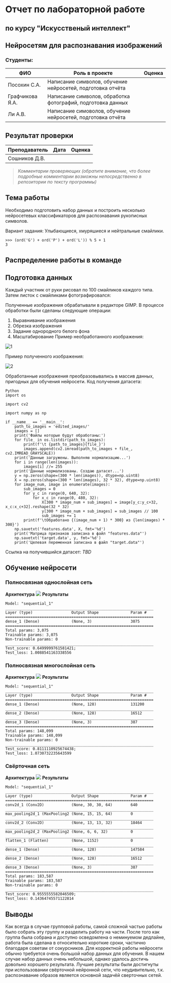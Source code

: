 # Отчет по лабораторной работе 
## по курсу "Искусственый интеллект"

## Нейросетям для распознавания изображений


### Студенты: 

| ФИО       | Роль в проекте                     | Оценка       |
|-----------|------------------------------------|--------------|
|Посохин С.А.|Написание символов, обучение нейросетей, подготовка отчёта|              |
|Графчикова Я.А.|Написание символов, обработка фотографий, подготовка данных|              |
|Ли А.В.|Написание симоволов, обучение нейросетей, подготовка отчёта|              |

## Результат проверки

| Преподаватель     | Дата         |  Оценка       |
|-------------------|--------------|---------------|
| Сошников Д.В. |              |               |

> *Комментарии проверяющих (обратите внимание, что более подробные комментарии возможны непосредственно в репозитории по тексту программы)*

## Тема работы

Необходимо подготовить набор данных и построить несколько нейросетевых классификаторов для распознавания рукописных символов.

Вариант задания:
Улыбающиеся, хмуряшиеся и нейтральные смайлики.
```
>>> (ord('G') + ord('P') + ord('L')) % 5 + 1
3
```

## Распределение работы в команде


## Подготовка данных

Каждый участник от руки рисовал по 100 смайликов каждого типа. Затем листок с смайликами фотографировался:


Полученные изображения обрабатывали в редакторе GIMP. В процессе обработки были сделаны следующие операции:
1. Выравнивание изображения
2. Обрезка изображения
3. Задание однородного белого фона
4. Масштабирование
Пример необработанного изображения:

![1](original_images/1.png)

Пример полученного изображения:

![2](edited_images/1.jpg)

Обработанные изображения преобразовывались в массив данных, пригодных для обучения нейросети. Код получения датасета:

```
Python
import os

import cv2

import numpy as np

if __name__ == '__main__':
    path_to_images = 'edited_images/'
    images = []
    print('Файлы которые будут обработаны:')
    for file_ in os.listdir(path_to_images):
        print(f'\t {path_to_images}{file_}')
        images.append(cv2.imread(path_to_images + file_, cv2.IMREAD_GRAYSCALE))
    print('Данные загружены. Выполняю нормализацию...')
    for i in range(len(images)):
        images[i] //= 255
    print('Данные нормализованы. Создаю датасет...')
    y = np.zeros(shape=(300 * len(images)), dtype=np.uint8)
    X = np.zeros(shape=(300 * len(images), 32 * 32), dtype=np.uint8)
    for image_num, image in enumerate(images):
        sub_images = 0
        for y_c in range(0, 640, 32):
            for x_c in range(0, 480, 32):
                X[300 * image_num + sub_images] = image[y_c:y_c+32, x_c:x_c+32].reshape(32 * 32)
                y[300 * image_num + sub_images] = sub_images // 100
                sub_images += 1
        print(f'\tОбработано {(image_num + 1) * 300} из {len(images) * 300}')
    np.savetxt('features.data', X, fmt='%d')
    print('Матрица признаков записана в файл "features.data"')
    np.savetxt('target.data', y, fmt='%d')
    print('Целевая переменная записана в файл "target.data"')

```
Ссылка на получившийся датасет: *TBD*

## Обучение нейросети

### Полносвязная однослойная сеть
**Архитектура**
![](nn_architecture/singlelayer.png)
**Результаты**
```
Model: "sequential_1"
_________________________________________________________________
Layer (type)                 Output Shape              Param #   
=================================================================
dense_1 (Dense)              (None, 3)                 3075      
=================================================================
Total params: 3,075
Trainable params: 3,075
Non-trainable params: 0
_________________________________________________________________
Test_score: 0.6499999761581421; 
Test_loss: 1.0088541163338556
```
### Полносвязная многослойная сеть
**Архитектура**
![](nn_architecture/multilayer.png)
**Результаты**
```
Model: "sequential_1"
_________________________________________________________________
Layer (type)                 Output Shape              Param #   
=================================================================
dense_1 (Dense)              (None, 128)               131200    
_________________________________________________________________
dense_2 (Dense)              (None, 128)               16512     
_________________________________________________________________
dense_3 (Dense)              (None, 3)                 387       
=================================================================
Total params: 148,099
Trainable params: 148,099
Non-trainable params: 0
_________________________________________________________________
Test_score: 0.8111110925674438; 
Test_loss: 1.0730732235643599
```
### Свёрточная сеть
**Архитектура**
![](nn_architecture/cnn.png)
**Результаты**
```
Model: "sequential_1"
_________________________________________________________________
Layer (type)                 Output Shape              Param #   
=================================================================
conv2d_1 (Conv2D)            (None, 30, 30, 64)        640       
_________________________________________________________________
max_pooling2d_1 (MaxPooling2 (None, 15, 15, 64)        0         
_________________________________________________________________
conv2d_2 (Conv2D)            (None, 13, 13, 32)        18464     
_________________________________________________________________
max_pooling2d_2 (MaxPooling2 (None, 6, 6, 32)          0         
_________________________________________________________________
flatten_1 (Flatten)          (None, 1152)              0         
_________________________________________________________________
dense_1 (Dense)              (None, 128)               147584    
_________________________________________________________________
dense_2 (Dense)              (None, 128)               16512     
_________________________________________________________________
dense_3 (Dense)              (None, 3)                 387       
=================================================================
Total params: 183,587
Trainable params: 183,587
Non-trainable params: 0
_________________________________________________________________
Test_score: 0.9555555582046509; 
Test_loss: 0.14364745571122814
```
## Выводы

Как всегда в случае групповой работы, самой сложной частью работы было собрать эту группу и разделить работу на части.
После того как группа была собрана и доступно осведомлена о неминуемом дедлайне, работа была сделана в относительно короткие сроки, частично благодаря советам от сокурсников.
Для корректной работы нейросети обычно требуется очень большой набор данных для обучения. В нашем случае набор данных очень небольшой, однако удалось достичь довольно хорошего результата.
Лучшие результаты были достигнуты при использовании свёрточной нейронной сети, что неудивительно, т.к. распознавание образов является основной задачёй сверточных сетей.